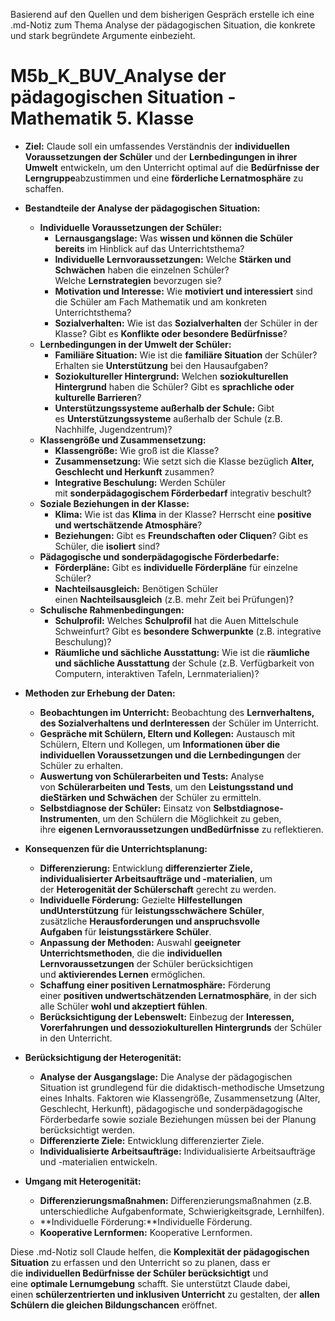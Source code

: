 Basierend auf den Quellen und dem bisherigen Gespräch erstelle ich eine .md-Notiz zum Thema Analyse der pädagogischen Situation, die konkrete und stark begründete Argumente einbezieht.

# M5b_K_BUV_Analyse der pädagogischen Situation - Mathematik 5. Klasse

- **Ziel:** Claude soll ein umfassendes Verständnis der **individuellen Voraussetzungen der Schüler** und der **Lernbedingungen in ihrer Umwelt** entwickeln, um den Unterricht optimal auf die **Bedürfnisse der Lerngruppe**abzustimmen und eine **förderliche Lernatmosphäre** zu schaffen.
    
- **Bestandteile der Analyse der pädagogischen Situation:**
    
    - **Individuelle Voraussetzungen der Schüler:**
        - **Lernausgangslage:** Was **wissen und können die Schüler bereits** im Hinblick auf das Unterrichtsthema?
        - **Individuelle Lernvoraussetzungen:** Welche **Stärken und Schwächen** haben die einzelnen Schüler? Welche **Lernstrategien** bevorzugen sie?
        - **Motivation und Interesse:** Wie **motiviert und interessiert** sind die Schüler am Fach Mathematik und am konkreten Unterrichtsthema?
        - **Sozialverhalten:** Wie ist das **Sozialverhalten** der Schüler in der Klasse? Gibt es **Konflikte oder besondere Bedürfnisse**?
    - **Lernbedingungen in der Umwelt der Schüler:**
        - **Familiäre Situation:** Wie ist die **familiäre Situation** der Schüler? Erhalten sie **Unterstützung** bei den Hausaufgaben?
        - **Soziokultureller Hintergrund:** Welchen **soziokulturellen Hintergrund** haben die Schüler? Gibt es **sprachliche oder kulturelle Barrieren**?
        - **Unterstützungssysteme außerhalb der Schule:** Gibt es **Unterstützungssysteme** außerhalb der Schule (z.B. Nachhilfe, Jugendzentrum)?
    - **Klassengröße und Zusammensetzung:**
        - **Klassengröße:** Wie groß ist die Klasse?
        - **Zusammensetzung:** Wie setzt sich die Klasse bezüglich **Alter, Geschlecht und Herkunft** zusammen?
        - **Integrative Beschulung:** Werden Schüler mit **sonderpädagogischem Förderbedarf** integrativ beschult?
    - **Soziale Beziehungen in der Klasse:**
        - **Klima:** Wie ist das **Klima** in der Klasse? Herrscht eine **positive und wertschätzende Atmosphäre**?
        - **Beziehungen:** Gibt es **Freundschaften oder Cliquen**? Gibt es Schüler, die **isoliert** sind?
    - **Pädagogische und sonderpädagogische Förderbedarfe:**
        - **Förderpläne:** Gibt es **individuelle Förderpläne** für einzelne Schüler?
        - **Nachteilsausgleich:** Benötigen Schüler einen **Nachteilsausgleich** (z.B. mehr Zeit bei Prüfungen)?
    - **Schulische Rahmenbedingungen:**
        - **Schulprofil:** Welches **Schulprofil** hat die Auen Mittelschule Schweinfurt? Gibt es **besondere Schwerpunkte** (z.B. integrative Beschulung)?
        - **Räumliche und sächliche Ausstattung:** Wie ist die **räumliche und sächliche Ausstattung** der Schule (z.B. Verfügbarkeit von Computern, interaktiven Tafeln, Lernmaterialien)?
- **Methoden zur Erhebung der Daten:**
    
    - **Beobachtungen im Unterricht:** Beobachtung des **Lernverhaltens, des Sozialverhaltens und derInteressen** der Schüler im Unterricht.
    - **Gespräche mit Schülern, Eltern und Kollegen:** Austausch mit Schülern, Eltern und Kollegen, um **Informationen über die individuellen Voraussetzungen und die Lernbedingungen** der Schüler zu erhalten.
    - **Auswertung von Schülerarbeiten und Tests:** Analyse von **Schülerarbeiten und Tests**, um den **Leistungsstand und dieStärken und Schwächen** der Schüler zu ermitteln.
    - **Selbstdiagnose der Schüler:** Einsatz von **Selbstdiagnose-Instrumenten**, um den Schülern die Möglichkeit zu geben, ihre **eigenen Lernvoraussetzungen undBedürfnisse** zu reflektieren.
- **Konsequenzen für die Unterrichtsplanung:**
    
    - **Differenzierung:** Entwicklung **differenzierter Ziele, individualisierter Arbeitsaufträge und -materialien**, um der **Heterogenität der Schülerschaft** gerecht zu werden.
    - **Individuelle Förderung:** Gezielte **Hilfestellungen undUnterstützung** für **leistungsschwächere Schüler**, zusätzliche **Herausforderungen und anspruchsvolle Aufgaben** für **leistungsstärkere Schüler**.
    - **Anpassung der Methoden:** Auswahl **geeigneter Unterrichtsmethoden**, die die **individuellen Lernvoraussetzungen** der Schüler berücksichtigen und **aktivierendes Lernen** ermöglichen.
    - **Schaffung einer positiven Lernatmosphäre:** Förderung einer **positiven undwertschätzenden Lernatmosphäre**, in der sich alle Schüler **wohl und akzeptiert fühlen**.
    - **Berücksichtigung der Lebenswelt:** Einbezug der **Interessen, Vorerfahrungen und dessoziokulturellen Hintergrunds** der Schüler in den Unterricht.
- **Berücksichtigung der Heterogenität:**
    
    - **Analyse der Ausgangslage:** Die Analyse der pädagogischen Situation ist grundlegend für die didaktisch-methodische Umsetzung eines Inhalts. Faktoren wie Klassengröße, Zusammensetzung (Alter, Geschlecht, Herkunft), pädagogische und sonderpädagogische Förderbedarfe sowie soziale Beziehungen müssen bei der Planung berücksichtigt werden.
    - **Differenzierte Ziele:** Entwicklung differenzierter Ziele.
    - **Individualisierte Arbeitsaufträge:** Individualisierte Arbeitsaufträge und -materialien entwickeln.
- **Umgang mit Heterogenität:**
    
    - **Differenzierungsmaßnahmen:** Differenzierungsmaßnahmen (z.B. unterschiedliche Aufgabenformate, Schwierigkeitsgrade, Lernhilfen).
    - **Individuelle Förderung:**Individuelle Förderung.
    - **Kooperative Lernformen:** Kooperative Lernformen.

Diese .md-Notiz soll Claude helfen, die **Komplexität der pädagogischen Situation** zu erfassen und den Unterricht so zu planen, dass er die **individuellen Bedürfnisse der Schüler berücksichtigt** und eine **optimale Lernumgebung** schafft. Sie unterstützt Claude dabei, einen **schülerzentrierten und inklusiven Unterricht** zu gestalten, der **allen Schülern die gleichen Bildungschancen** eröffnet.